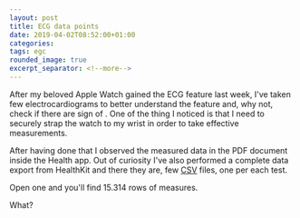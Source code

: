 ```yaml
---
layout: post
title: ECG data points
date: 2019-04-02T08:52:00+01:00
categories:
tags: egc
rounded_image: true
excerpt_separator: <!--more-->
---
```


After my beloved Apple Watch gained the ECG feature last week, I've taken few
electrocardiograms to better understand the feature and, why not, check if there
are sign of .
One of the thing I noticed is that I need to securely strap the watch to my
wrist in order to take effective measurements.

After having done that I observed the measured data in the PDF document inside
the Health app.
Out of curiosity I've also performed a complete data export from HealthKit and
there they are, few [CSV](https://it.wikipedia.org/wiki/Comma-separated_values)
files, one per each test.

Open one and you'll find 15.314 rows of measures.

What?

<div id="ecg_0"></div>

<script>hearthChart('#ecg_0', '/assets/data/ecg_2019-03-28.csv');</script>